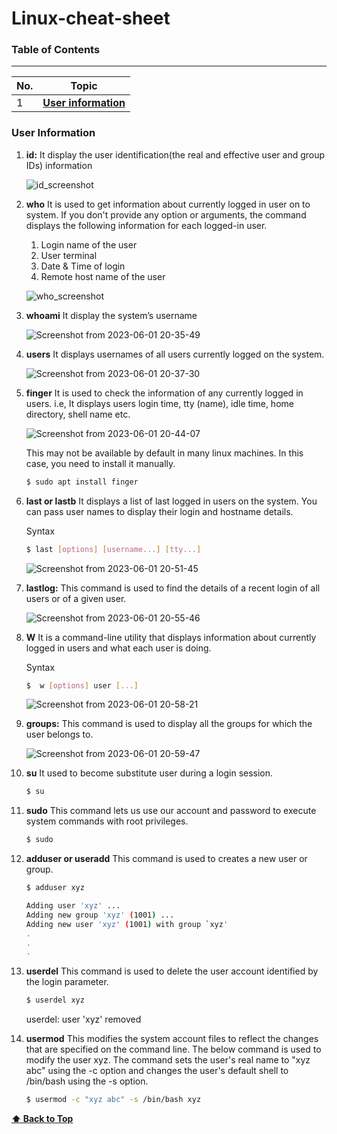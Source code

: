 # Linux-cheat-sheet

### Table of Contents

---

| No. | Topic                                                                   |
| --- | ----------------------------------------------------------------------- |
| 1   | [**User information**](#user-information)                               |

### User Information

1. **id:** 
It display the user identification(the real and effective user and group IDs) information

    ![id_screenshot](https://github.com/khirwadkarshubham25/ubuntu_commands/assets/122966558/11511a7b-901a-422f-ba05-7d10be0cd0f0)


2. **who** 
It is used to get information about currently logged in user on to system. If you don't provide any option or arguments, the command displays the following information for each logged-in user.

    1. Login name of the user
    2. User terminal
    3. Date & Time of login
    4. Remote host name of the user
    
    
    ![who_screenshot](https://github.com/khirwadkarshubham25/ubuntu_commands/assets/122966558/c81ce2d3-6de6-4433-a06d-5837d109979f)    

3. **whoami** 
It display the system’s username

    ![Screenshot from 2023-06-01 20-35-49](https://github.com/khirwadkarshubham25/ubuntu_commands/assets/122966558/5413fb7b-99e6-4559-8991-5821dbeec32d)    

4. **users** 
It displays usernames of all users currently logged on the system.
    
    ![Screenshot from 2023-06-01 20-37-30](https://github.com/khirwadkarshubham25/ubuntu_commands/assets/122966558/b91d038d-cb4e-47ea-bd9b-4b4a7614694f)

5. **finger**
It is used to check the information of any currently logged in users. i.e, It displays users login time, tty (name), idle time, home directory, shell name etc.
    
    ![Screenshot from 2023-06-01 20-44-07](https://github.com/khirwadkarshubham25/ubuntu_commands/assets/122966558/35cfd1a4-01ed-41ed-b9f1-0f5089ba2a20)
  
    This may not be available by default in many linux machines. In this case, you need to install it manually.

    ```bash
    $ sudo apt install finger

6. **last or lastb** 
It displays a list of last logged in users on the system. You can pass user names to display their login and hostname details.

    Syntax
    ```bash
    $ last [options] [username...] [tty...]
    ```
    
    ![Screenshot from 2023-06-01 20-51-45](https://github.com/khirwadkarshubham25/ubuntu_commands/assets/122966558/020803eb-a03e-4017-8779-ccd53a6a4e3a)

7. **lastlog:** 
This command is used to find the details of a recent login of all users or of a given user.

    ![Screenshot from 2023-06-01 20-55-46](https://github.com/khirwadkarshubham25/ubuntu_commands/assets/122966558/670b7bd5-26d0-4cf3-b11e-1391067c1f1b)

8. **W** 
It is a command-line utility that displays information about currently logged in users and what each user is doing.

    Syntax
    ```bash
    $  w [options] user [...]
    ```
    
    ![Screenshot from 2023-06-01 20-58-21](https://github.com/khirwadkarshubham25/ubuntu_commands/assets/122966558/3cb496c1-61a3-4118-adce-3682fb57056e)

9. **groups:** 
This command is used to display all the groups for which the user belongs to.

    ![Screenshot from 2023-06-01 20-59-47](https://github.com/khirwadkarshubham25/ubuntu_commands/assets/122966558/9a0c64be-c18b-41bd-a018-9ffcb03e98c8)

10. **su** 
It used to become substitute user during a login session.

    ```bash
    $ su

11. **sudo**
This command lets us use our account and password to execute system commands with root privileges.

    ```bash
    $ sudo

12. **adduser or useradd**
This command is used to creates a new user or group.

    ```bash
    $ adduser xyz
    
    Adding user 'xyz' ...
    Adding new group 'xyz' (1001) ...
    Adding new user 'xyz' (1001) with group `xyz'
    .
    .
    .

13. **userdel**
This command is used to delete the user account identified by the login parameter.

    ```bash
    $ userdel xyz
    ```
    
    userdel: user 'xyz' removed
14. **usermod**
This modifies the system account files to reflect the changes that are specified on the command line.
The below command is used to modify the user xyz. The command sets the user's real name to "xyz abc" using the -c option and changes the user's default shell to /bin/bash using the -s option.

    ```bash
    $ usermod -c "xyz abc" -s /bin/bash xyz
    ```     
    

  **[⬆ Back to Top](#table-of-contents)**
